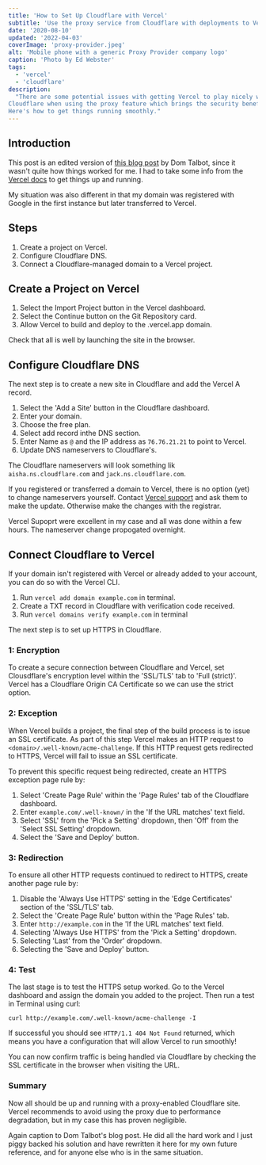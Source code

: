 ```yaml
---
title: 'How to Set Up Cloudflare with Vercel'
subtitle: 'Use the proxy service from Cloudflare with deployments to Vercel.'
date: '2020-08-10'
updated: '2022-04-03'
coverImage: 'proxy-provider.jpeg'
alt: 'Mobile phone with a generic Proxy Provider company logo'
caption: 'Photo by Ed Webster'
tags:
  - 'vercel'
  - 'cloudflare'
description:
  "There are some potential issues with getting Vercel to play nicely with
Cloudflare when using the proxy feature which brings the security benefits.
Here's how to get things running smoothly."
---
```


## Introduction

This post is an edited version of
[this blog post](https://levelup.gitconnected.com/how-to-set-up-cloudflare-with-zeit-93daa7d45dd)
by Dom Talbot, since it wasn't quite how things worked for me. I had to take
some info from the
[Vercel docs](https://vercel.com/knowledge/using-cloudflare-with-vercel) to get
things up and running.

My situation was also different in that my domain was registered with Google in
the first instance but later transferred to Vercel.

## Steps

1.  Create a project on Vercel.
2.  Configure Cloudflare DNS.
3.  Connect a Cloudflare-managed domain to a Vercel project.

## Create a Project on Vercel

1.  Select the Import Project button in the Vercel dashboard.
2.  Select the Continue button on the Git Repository card.
3.  Allow Vercel to build and deploy to the .vercel.app domain.

Check that all is well by launching the site in the browser.

## Configure Cloudflare DNS

The next step is to create a new site in Cloudflare and add the Vercel A record.

1.  Select the 'Add a Site' button in the Cloudflare dashboard.
2.  Enter your domain.
3.  Choose the free plan.
4.  Select add record inthe DNS section.
5.  Enter Name as `@` and the IP address as `76.76.21.21` to point to Vercel.
6.  Update DNS nameservers to Cloudflare's.

The Cloudflare nameservers will look something lik `aisha.ns.cloudflare.com` and
`jack.ns.cloudflare.com`.

If you registered or transferred a domain to Vercel, there is no option (yet) to
change nameservers yourself. Contact [Vercel support](mailto:support@vercel.com)
and ask them to make the update. Otherwise make the changes with the registrar.

Vercel Supoprt were excellent in my case and all was done within a few hours.
The nameserver change propogated overnight.

## Connect Cloudflare to Vercel

If your domain isn't registered with Vercel or already added to your account,
you can do so with the Vercel CLI.

1.  Run `vercel add domain example.com` in terminal.
2.  Create a TXT record in Cloudflare with verification code received.
3.  Run `vercel domains verify example.com` in terminal

The next step is to set up HTTPS in Cloudflare.

### 1: Encryption

To create a secure connection between Cloudflare and Vercel, set Clousdflare's
encryption level within the 'SSL/TLS' tab to 'Full (strict)'. Vercel has a
Cloudflare Origin CA Certificate so we can use the strict option.

### 2: Exception

When Vercel builds a project, the final step of the build process is to issue an
SSL certificate. As part of this step Vercel makes an HTTP request to
`<domain>/.well-known/acme-challenge`. If this HTTP request gets redirected to
HTTPS, Vercel will fail to issue an SSL certificate.

To prevent this specific request being redirected, create an HTTPS exception
page rule by:

1.  Select 'Create Page Rule' within the 'Page Rules' tab of the Cloudflare
    dashboard.
2.  Enter `example.com/.well-known/` in the 'If the URL matches' text field.
3.  Select 'SSL' from the 'Pick a Setting' dropdown, then 'Off' from the 'Select
    SSL Setting' dropdown.
4.  Select the 'Save and Deploy' button.

### 3: Redirection

To ensure all other HTTP requests continued to redirect to HTTPS, create another
page rule by:

1.  Disable the 'Always Use HTTPS' setting in the 'Edge Certificates' section of
    the 'SSL/TLS' tab.
2.  Select the 'Create Page Rule' button within the 'Page Rules' tab.
3.  Enter `http://example.com` in the 'If the URL matches' text field.
4.  Selecting 'Always Use HTTPS' from the 'Pick a Setting' dropdown.
5.  Selecting 'Last' from the 'Order' dropdown.
6.  Selecting the 'Save and Deploy' button.

### 4: Test

The last stage is to test the HTTPS setup worked. Go to the Vercel dashboard and
assign the domain you added to the project. Then run a test in Terminal using
curl:

```shell
curl http://example.com/.well-known/acme-challenge -I
```

If successful you should see `HTTP/1.1 404 Not Found` returned, which means you
have a configuration that will allow Vercel to run smoothly!

You can now confirm traffic is being handled via Cloudflare by checking the SSL
certificate in the browser when visiting the URL.

### Summary

Now all should be up and running with a proxy-enabled Cloudflare site. Vercel
recommends to avoid using the proxy due to performance degradation, but in my
case this has proven negligible.

Again caption to Dom Talbot's blog post. He did all the hard work and I just
piggy backed his solution and have rewritten it here for my own future
reference, and for anyone else who is in the same situation.
